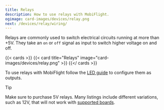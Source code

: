 ```yaml
---
title: Relays
description: How to use relays with MobiFlight.
ogimage: card-images/devices/relay.png
next: /devices/relay/wiring/
---
```


Relays are commonly used to switch electrical circuits running at more than +5V. They take an `on` or `off` signal as input to switch higher voltage on and off.

{{< cards >}}
{{< card title="Relays" image="card-images/devices/relay.png" >}}
{{</ cards >}}

To use relays with MobiFlight follow the [LED guide](/devices/leds/) to configure them as outputs.

> [!TIP]
> Make sure to purchase 5V relays. Many listings include different variations, such as 12V, that will not work with [supported boards](/boards/).
